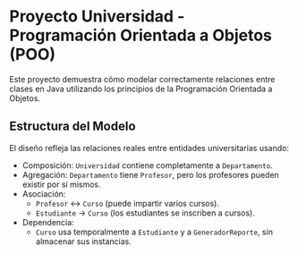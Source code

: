 # Proyecto Universidad - Programación Orientada a Objetos (POO)

Este proyecto demuestra cómo modelar correctamente relaciones entre clases en Java utilizando los principios de la Programación Orientada a Objetos.

## Estructura del Modelo

El diseño refleja las relaciones reales entre entidades universitarias usando:

- Composición: `Universidad` contiene completamente a `Departamento`.
- Agregación: `Departamento` tiene `Profesor`, pero los profesores pueden existir por sí mismos.
- Asociación: 
  - `Profesor` ↔ `Curso` (puede impartir varios cursos).
  - `Estudiante` → `Curso` (los estudiantes se inscriben a cursos).
- Dependencia:
  - `Curso` usa temporalmente a `Estudiante` y a `GeneradorReporte`, sin almacenar sus instancias.

